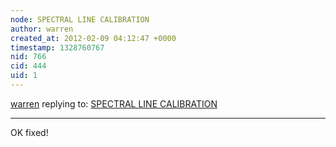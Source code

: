 ```yaml
---
node: SPECTRAL LINE CALIBRATION
author: warren
created_at: 2012-02-09 04:12:47 +0000
timestamp: 1328760767
nid: 766
cid: 444
uid: 1
---
```




[warren](../profile/warren) replying to: [SPECTRAL LINE CALIBRATION](../notes/xiphmont/2-8-2012/spectral-line-calibration)

----
OK fixed!
